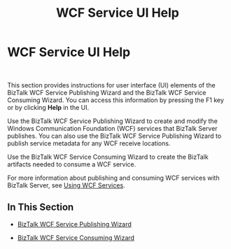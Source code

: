 ﻿---
title: WCF Service UI Help
TOCTitle: WCF Service UI Help
ms:assetid: b69f9d1c-75b2-479d-87bd-c13fc1ad6cbe
ms:mtpsurl: https://msdn.microsoft.com/en-us/library/Bb226486(v=BTS.80)
ms:contentKeyID: 51530695
ms.date: 08/30/2017
mtps_version: v=BTS.80
f1_keywords:
- bts10.wcf-service.main
---

# WCF Service UI Help

 

This section provides instructions for user interface (UI) elements of the BizTalk WCF Service Publishing Wizard and the BizTalk WCF Service Consuming Wizard. You can access this information by pressing the F1 key or by clicking **Help** in the UI.

Use the BizTalk WCF Service Publishing Wizard to create and modify the Windows Communication Foundation (WCF) services that BizTalk Server publishes. You can also use the BizTalk WCF Service Publishing Wizard to publish service metadata for any WCF receive locations.

Use the BizTalk WCF Service Consuming Wizard to create the BizTalk artifacts needed to consume a WCF service.

For more information about publishing and consuming WCF services with BizTalk Server, see [Using WCF Services](https://msdn.microsoft.com/library/bb246032\(v=bts.80\)).

## In This Section

  - [BizTalk WCF Service Publishing Wizard](biztalk-wcf-service-publishing-wizard.md)

  - [BizTalk WCF Service Consuming Wizard](biztalk-wcf-service-consuming-wizard.md)

